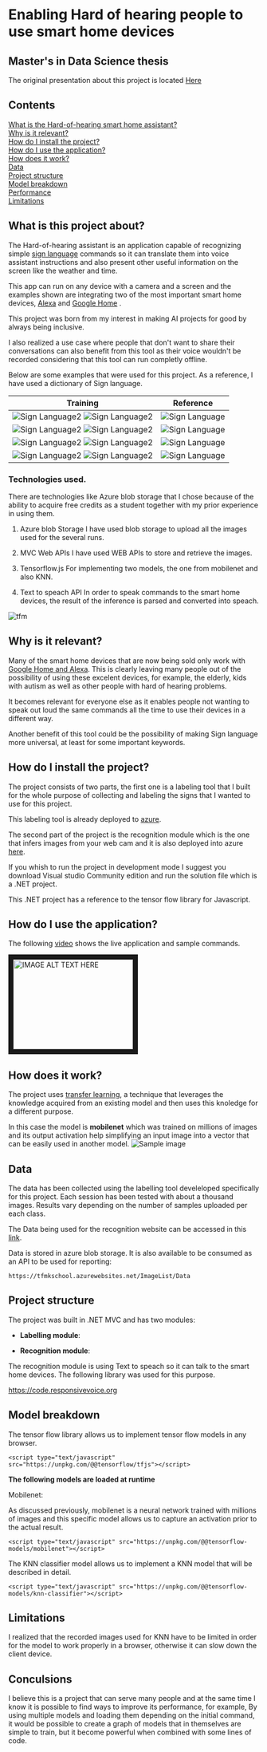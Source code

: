# Enabling Hard of hearing people to use smart home devices 
## Master's in Data Science thesis  

The original presentation about this project is located [Here](https://docs.google.com/presentation/d/1U8Fh9lIXX2PHpe9coVYaAeiIzGRLxv1RUURDaEwLVNk/edit?usp=sharing)


## Contents
[What is the Hard-of-hearing smart home assistant?](#What-is-this-project-about?) <br>
[Why is it relevant?](#why-is-it-relevant?) <br>
[How do I install the project?](#how-do-i-install-the-project) <br>
[How do I use the application?](#how-do-i-use-the-application) <br>
[How does it work?](#how-does-it-work?) <br>
[Data](#data) <br>
[Project structure](#project-structure) <br>
[Model breakdown](#model-breakdown) <br>
[Performance](#performance) <br>
[Limitations](#limitations)
 


## What is this project about?

The Hard-of-hearing assistant is an application capable of recognizing simple 
[sign language](https://www.handspeak.com/word/search/index.php?id=1487) commands so it can translate them into voice assistant instructions and also present other useful information on the screen like the weather and time.

This app can run on any device with a camera and a screen and the examples shown are integrating two of the most important smart home devices, [Alexa](https://developer.amazon.com/en-US/alexa) and [Google Home](https://store.google.com/product/google_home) .

This project was born from my interest in making AI projects for good by always being inclusive. 

I also realized a use case where people that don't want to share their conversations can also benefit from this tool as their voice wouldn't be recorded considering that this tool can run completly offline.

Below are some examples that were used for this project. As a reference, I have used a dictionary of Sign language.


| Training      | Reference |
| ------------- |:-------------:| 
| ![Sign Language2](NewsPaper.jpg) ![Sign Language2](newspaper2.jpg)   | ![Sign Language](ASLNewspaper.png)| 
| ![Sign Language2](videos.jpg) ![Sign Language2](videos.jpg)   | ![Sign Language](aslvideos.png)| 
| ![Sign Language2](hello.jpg) ![Sign Language2](hello.jpg)   | ![Sign Language](aslhello.PNG)| 
| ![Sign Language2](cancel.jpg) ![Sign Language2](cancel.jpg)   | ![Sign Language](aslcancel.PNG)| 
 
 
### Technologies used.

There are technologies like Azure blob storage that I chose because of the ability to acquire free credits as a student together with my prior experience in using them.

1. Azure blob Storage
I have used blob storage to upload all the images used for the several runs.

2. MVC Web APIs
I have used WEB APIs to store and retrieve the images. 

3. Tensorflow.js
For implementing two models, the one from mobilenet and also KNN.

4. Text to speach API
In order to speak commands to the smart home devices, the result of the inference is parsed  and converted into speach.

![tfm](TFMProject.png)


## Why is it relevant?

Many of the smart home devices that are now being sold only work with [Google Home and Alexa](https://www.digitaltrends.com/home/best-google-home-compatible-devices). This is clearly leaving many people out of the possibility of using these excelent devices, for example, the elderly, kids with autism as well as other people with hard of hearing problems.

It becomes relevant for everyone else as it enables people not wanting to speak out loud the same commands all the time to use their devices in a different way.

Another benefit of this tool could be the possibility of making Sign language more universal, at least for some important keywords.


## How do I install the project?

The project consists of two parts, the first one is a labeling tool that I built for the whole purpose of collecting and labeling the signs that I wanted to use for this project.

This labeling tool is already deployed to [azure](http://tfmkschool.azurewebsites.net).

The second part of the project is the recognition module which is the one that infers images from your web cam and it is also deployed into azure [here](https://tfmkschool.azurewebsites.net/recognition).

If you whish to run the project in development mode I suggest you download Visual studio Community edition and run the solution file which is a .NET project.

This .NET project has a reference to the tensor flow library for Javascript.


## How do I use the application?
The following [video](https://www.youtube.com/watch?v=sKn2nvj3qBE&feature=youtu.be) shows the live application and sample commands. 

<a href="http://www.youtube.com/watch?feature=player_embedded&v=sKn2nvj3qBE
" target="_blank"><img src="http://img.youtube.com/vi/sKn2nvj3qBE/0.jpg" 
alt="IMAGE ALT TEXT HERE" width="240" height="180" border="10" /></a>

## How does it work?

The project uses [transfer learning](https://en.wikipedia.org/wiki/Transfer_learning), a technique that leverages the knowledge acquired from an existing model and then uses this knoledge for a different purpose.  

In this case the model is **mobilenet** which was trained on millions of images and its output activation help simplifying an input image into a vector that can be easily used in another model.
![Sample image](images.png)


 
## Data
The data has been collected using the labelling tool develeloped specifically for this project. Each session has been tested with about a thousand images. Results vary depending on the number of samples uploaded per each class.

The Data being used for the recognition website can be accessed in this [link](https://tfmkschool.azurewebsites.net/ImageList).

Data is stored in azure blob storage.  It is also available to be consumed as an API to be used for reporting:

```
https://tfmkschool.azurewebsites.net/ImageList/Data
```






## Project structure
The project was built in .NET MVC and has two modules:

 - **Labelling module**: 
 
 - **Recognition module**: 
 
 The recognition module is using Text to speach so it can talk to the smart home devices. The following library was used for this purpose.
 
 https://code.responsivevoice.org
 
 
## Model breakdown

The tensor flow library allows us to implement tensor flow models in any browser.

```
<script type="text/javascript" src="https://unpkg.com/@@tensorflow/tfjs"></script>
```

**The following models are loaded at runtime**

Mobilenet:

As discussed previously, mobilenet is a neural network trained with millions of images and this specific model allows us to capture an activation prior to the actual result.

```
<script type="text/javascript" src="https://unpkg.com/@@tensorflow-models/mobilenet"></script>
```

The KNN classifier model allows us to implement a KNN model that will be described in detail.

```
<script type="text/javascript" src="https://unpkg.com/@@tensorflow-models/knn-classifier"></script>
```






## Limitations

I realized that the recorded images used for KNN have to be limited in order for the model to work properly in a browser, otherwise it can slow down the client device.

## Conculsions

I believe this is a project that can serve many people and at the same time I know it is possible to find ways to improve its performance, for example, By using multiple models and loading them depending on the initial command, it would be possible to create a graph of models that in themselves are simple to train, but it become powerful when combined with some lines of code.
